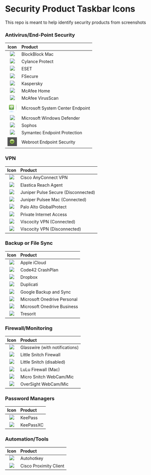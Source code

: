 # Security Product Taskbar Icons

This repo is meant to help identify security products from screenshots

### Antivirus/End-Point Security
| Icon                                                          | Product                               |
| :---:                                                         | :---                                  |
| ![](/images/blockblock-mac-malware-persistence-monitor.png)   | BlockBlock Mac                        |
| ![](/images/cylance-protect.png)                              | Cylance Protect                       |
| ![](/images/eset.png)                                         | ESET                                  |
| ![](/images/fsecure.png)                                      | FSecure                               |
| ![](/images/kaspersky.png)                                    | Kaspersky                             |
| ![](/images/mcafee_home.png)                                  | McAfee Home                           |
| ![](/images/mcafee_enterprise.png)                            | McAfee VirusScan                      |
| ![](/images/System-Center-Endpoint-Protection.png)            | Microsoft System Center Endpoint      |
| ![](/images/win_defender.png)                                 | Microsoft Windows Defender            |
| ![](/images/sophos.png)                                       | Sophos                                |
| ![](/images/sep.png)                                          | Symantec Endpoint Protection          |
| ![](/images/webroot.png)                                      | Webroot Endpoint Security             |


### VPN
| Icon                                                          | Product                               |
| :---:                                                         | :---                                  |
| ![](/images/Cisco_VPN.jpg)                                    | Cisco AnyConnect VPN                  |
| ![](/images/elastica-reach-agent.png)                         | Elastica Reach Agent                  |
| ![](/images/pulse-vpn-disconnected.png)                       | Juniper Pulse Secure (Disconnected)   |
| ![](/images/pulse-secure-vpn-mac.png)                         | Juniper Pulsee Mac (Connected)        |
| ![](/images/vpn-palo-alto-globalprotect.png)                  | Palo Alto GlobalProtect               |
| ![](/images/VPN-Private-Internet-Access-Connected.png)        | Private Internet Access               |
| ![](/images/viscosity-vpn-connected.png)                      | Viscocity VPN (Connected)             |
| ![](/images/viscosity-vpn-disconnected.png)                   | Viscocity VPN (Disconnected)          |

### Backup or File Sync
| Icon                                                          | Product                               |
| :---:                                                         | :---                                  |
| ![](/images/icloud.png)                                       | Apple iCloud                          |
| ![](/images/Code42_CrashPlan_Backup.jpg)                      | Code42 CrashPlan                      |
| ![](/images/dropbox.png)                                      | Dropbox                               |
| ![](/images/duplicati.png)                                    | Duplicati                             |
| ![](/images/google-backup-and-sync.png)                       | Google Backup and Sync                |
| ![](/images/onedrive.png)                                     | Microsoft Onedrive Personal           |
| ![](/images/onedrive-biz.png)                                 | Microsoft Onedrive Business           |
| ![](/images/tresorit.png)                                     | Tresorit                              |

### Firewall/Monitoring
| Icon                                                          | Product                               |
| :---:                                                         | :---                                  |
| ![](/images/Glasswire-with-alerts.png)                        | Glasswire (with notifications)        |
| ![](/images/little-snitch-firewall.png)                       | Little Snitch Firewall                |
| ![](/images/little-snitch-disabled.png)                       | Little Snitch (disabled)              |
| ![](/images/lulu-firewall.png)                                | LuLu Firewall (Mac)                   |
| ![](/images/micro-snitch-mic-webcam-monitor.png)              | Micro Snitch WebCam/Mic               |
| ![](/images/oversight-mic-webcam-monitor.png)                 | OverSight WebCam/Mic                  |

### Password Managers
| Icon                                                          | Product                               |
| :---:                                                         | :---                                  |
| ![](/images/keepass.png)                                      | KeePass                               |
| ![](/images/KeePassXC.png)                                    | KeePassXC                             |

### Automation/Tools
| Icon                                                          | Product                               |
| :---:                                                         | :---                                  |
| ![](/images/autohotkey.png)                                   | Autohotkey                            |
| ![](/images/cisco-proximity-screen-sharing.png)               | Cisco Proximity Client                |

###